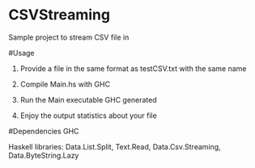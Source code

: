 # CSVStreaming
Sample project to stream CSV file in

#Usage 

1) Provide a file in the same format as testCSV.txt with the same name

2) Compile Main.hs with GHC

3) Run the Main executable GHC generated 

4) Enjoy the output statistics about your file

#Dependencies 
GHC

Haskell libraries: Data.List.Split, Text.Read, Data.Csv.Streaming, Data.ByteString.Lazy
